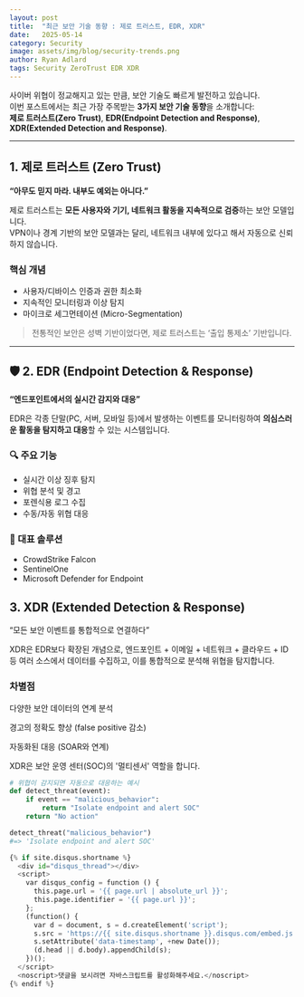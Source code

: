 ```yaml
---
layout: post
title:  "최근 보안 기술 동향 : 제로 트러스트, EDR, XDR"
date:   2025-05-14
category: Security
image: assets/img/blog/security-trends.png
author: Ryan Adlard
tags: Security ZeroTrust EDR XDR
---
```


사이버 위협이 정교해지고 있는 만큼, 보안 기술도 빠르게 발전하고 있습니다.  
이번 포스트에서는 최근 가장 주목받는 **3가지 보안 기술 동향**을 소개합니다:  
**제로 트러스트(Zero Trust)**, **EDR(Endpoint Detection and Response)**, **XDR(Extended Detection and Response)**.

---

##  1. 제로 트러스트 (Zero Trust)

**“아무도 믿지 마라. 내부도 예외는 아니다.”**

제로 트러스트는 **모든 사용자와 기기, 네트워크 활동을 지속적으로 검증**하는 보안 모델입니다.  
VPN이나 경계 기반의 보안 모델과는 달리, 네트워크 내부에 있다고 해서 자동으로 신뢰하지 않습니다.

###  핵심 개념
- 사용자/디바이스 인증과 권한 최소화
- 지속적인 모니터링과 이상 탐지
- 마이크로 세그먼테이션 (Micro-Segmentation)

> 전통적인 보안은 성벽 기반이었다면, 제로 트러스트는 ‘출입 통제소’ 기반입니다.

---

## 🛡️ 2. EDR (Endpoint Detection & Response)

**“엔드포인트에서의 실시간 감지와 대응”**

EDR은 각종 단말(PC, 서버, 모바일 등)에서 발생하는 이벤트를 모니터링하여 **의심스러운 활동을 탐지하고 대응**할 수 있는 시스템입니다.

### 🔍 주요 기능
- 실시간 이상 징후 탐지
- 위협 분석 및 경고
- 포렌식용 로그 수집
- 수동/자동 위협 대응

### 🧠 대표 솔루션
- CrowdStrike Falcon
- SentinelOne
- Microsoft Defender for Endpoint

## 3. XDR (Extended Detection & Response)

“모든 보안 이벤트를 통합적으로 연결하다”

XDR은 EDR보다 확장된 개념으로, 엔드포인트 + 이메일 + 네트워크 + 클라우드 + ID 등 여러 소스에서 데이터를 수집하고, 이를 통합적으로 분석해 위협을 탐지합니다.

###  차별점
다양한 보안 데이터의 연계 분석

경고의 정확도 향상 (false positive 감소)

자동화된 대응 (SOAR와 연계)

XDR은 보안 운영 센터(SOC)의 '멀티센서' 역할을 합니다.

```python
# 위협이 감지되면 자동으로 대응하는 예시
def detect_threat(event):
    if event == "malicious_behavior":
        return "Isolate endpoint and alert SOC"
    return "No action"

detect_threat("malicious_behavior")
#=> 'Isolate endpoint and alert SOC'

{% if site.disqus.shortname %}
  <div id="disqus_thread"></div>
  <script>
    var disqus_config = function () {
      this.page.url = '{{ page.url | absolute_url }}';
      this.page.identifier = '{{ page.url }}';
    };
    (function() {
      var d = document, s = d.createElement('script');
      s.src = 'https://{{ site.disqus.shortname }}.disqus.com/embed.js';
      s.setAttribute('data-timestamp', +new Date());
      (d.head || d.body).appendChild(s);
    })();
  </script>
  <noscript>댓글을 보시려면 자바스크립트를 활성화해주세요.</noscript>
{% endif %}